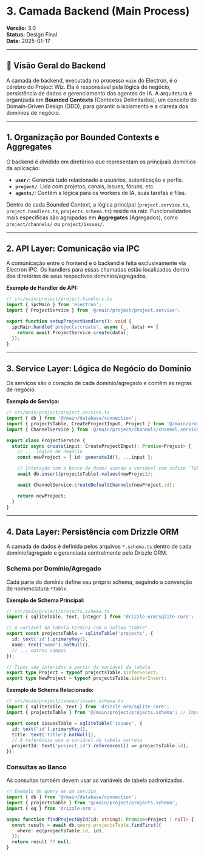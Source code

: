 # 3. Camada Backend (Main Process)

**Versão:** 3.0  
**Status:** Design Final  
**Data:** 2025-01-17  

---

## 🎯 Visão Geral do Backend

A camada de backend, executada no processo `main` do Electron, é o cérebro do Project Wiz. Ela é responsável pela lógica de negócio, persistência de dados e gerenciamento dos agentes de IA. A arquitetura é organizada em **Bounded Contexts** (Contextos Delimitados), um conceito do Domain-Driven Design (DDD), para garantir o isolamento e a clareza dos domínios de negócio.

---

## 1. Organização por Bounded Contexts e Aggregates

O backend é dividido em diretórios que representam os principais domínios da aplicação:

-   **`user/`**: Gerencia tudo relacionado a usuários, autenticação e perfis.
-   **`project/`**: Lida com projetos, canais, issues, fóruns, etc.
-   **`agents/`**: Contém a lógica para os workers de IA, suas tarefas e filas.

Dentro de cada Bounded Context, a lógica principal (`project.service.ts`, `project.handlers.ts`, `projects.schema.ts`) reside na raiz. Funcionalidades mais específicas são agrupadas em **Aggregates** (Agregados), como `project/channels/` ou `project/issues/`.

---

## 2. API Layer: Comunicação via IPC

A comunicação entre o frontend e o backend é feita exclusivamente via Electron IPC. Os handlers para essas chamadas estão localizados dentro dos diretórios de seus respectivos domínios/agregados.

**Exemplo de Handler de API:**

```typescript
// src/main/project/project.handlers.ts
import { ipcMain } from 'electron';
import { ProjectService } from '@/main/project/project.service';

export function setupProjectHandlers(): void {
  ipcMain.handle('projects:create', async (_, data) => {
    return await ProjectService.create(data);
  });
}
```

---

## 3. Service Layer: Lógica de Negócio do Domínio

Os serviços são o coração de cada domínio/agregado e contêm as regras de negócio.

**Exemplo de Serviço:**

```typescript
// src/main/project/project.service.ts
import { db } from '@/main/database/connection';
import { projectsTable, CreateProjectInput, Project } from '@/main/project/projects.schema';
import { ChannelService } from '@/main/project/channels/channel.service';

export class ProjectService {
  static async create(input: CreateProjectInput): Promise<Project> {
    // ... lógica de negócio
    const newProject = { id: generateId(), ...input };

    // Interação com o banco de dados usando a variável com sufixo 'Table'
    await db.insert(projectsTable).values(newProject);

    await ChannelService.createDefaultChannels(newProject.id);

    return newProject;
  }
}
```

---

## 4. Data Layer: Persistência com Drizzle ORM

A camada de dados é definida pelos arquivos `*.schema.ts` dentro de cada domínio/agregado e gerenciada centralmente pelo Drizzle ORM.

### Schema por Domínio/Agregado

Cada parte do domínio define seu próprio schema, seguindo a convenção de nomenclatura `*Table`.

**Exemplo de Schema Principal:**

```typescript
// src/main/project/projects.schema.ts
import { sqliteTable, text, integer } from 'drizzle-orm/sqlite-core';

// A variável da tabela termina com o sufixo "Table"
export const projectsTable = sqliteTable('projects', {
  id: text('id').primaryKey(),
  name: text('name').notNull(),
  // ... outros campos
});

// Tipos são inferidos a partir da variável da tabela
export type Project = typeof projectsTable.$inferSelect;
export type NewProject = typeof projectsTable.$inferInsert;
```

**Exemplo de Schema Relacionado:**

```typescript
// src/main/project/issues/issues.schema.ts
import { sqliteTable, text } from 'drizzle-orm/sqlite-core';
import { projectsTable } from '@/main/project/projects.schema'; // Importa a tabela correta

export const issuesTable = sqliteTable('issues', {
  id: text('id').primaryKey(),
  title: text('title').notNull(),
  // A referência usa a variável da tabela correta
  projectId: text('project_id').references(() => projectsTable.id),
});
```

### Consultas ao Banco

As consultas também devem usar as variáveis de tabela padronizadas.

```typescript
// Exemplo de query em um serviço
import { db } from '@/main/database/connection';
import { projectsTable } from '@/main/project/projects.schema';
import { eq } from 'drizzle-orm';

async function findProjectById(id: string): Promise<Project | null> {
  const result = await db.query.projectsTable.findFirst({
    where: eq(projectsTable.id, id),
  });
  return result ?? null;
}
```
